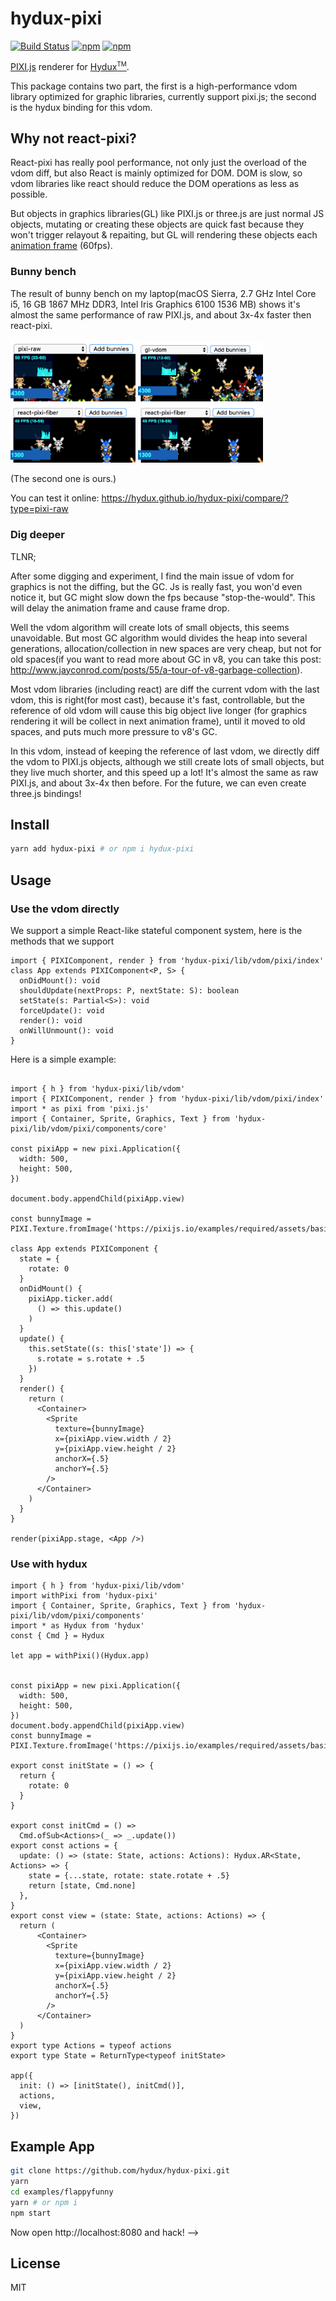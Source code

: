 # hydux-pixi


[![Build Status](https://travis-ci.org/hydux/hydux-pixi.svg?branch=master)](https://travis-ci.org/hydux/hydux-pixi) [![npm](https://img.shields.io/npm/v/hydux-pixi.svg)](https://www.npmjs.com/package/hydux-pixi) [![npm](https://img.shields.io/npm/dm/hydux-pixi.svg)](https://www.npmjs.com/package/hydux-pixi)

[PIXI.js](https://pixijs.io/) renderer for [Hydux<sup style="font-size: 10px;">TM</sup>](https://hydux.github.io/hydux).

This package contains two part, the first is a high-performance vdom library optimized for graphic libraries, currently support pixi.js; the second is the hydux binding for this vdom.

## Why not react-pixi?

React-pixi has really pool performance, not only just the overload of the vdom diff, but also React is mainly optimized for DOM. DOM is slow, so vdom libraries like react should reduce the DOM operations as less as possible.

But objects in graphics libraries(GL) like PIXI.js or three.js are just normal JS objects, mutating or creating these objects are quick fast because they won't trigger relayout & repaiting, but GL will rendering these objects each [animation frame](https://developer.mozilla.org/en-US/docs/Web/API/window/requestAnimationFrame) (60fps).

### Bunny bench

The result of bunny bench on my laptop(macOS Sierra, 2.7 GHz Intel Core i5, 16 GB 1867 MHz DDR3, Intel Iris Graphics 6100 1536 MB) shows it's almost the same performance of raw PIXI.js, and about 3x-4x faster then react-pixi.

<img src="docs/media/raw.png" style="width: 200px;">
<img src="docs/media/gl-vdom.png" style="width: 200px;">
<img src="docs/media/react-pixi-fiber.png" style="width: 200px;">
<img src="docs/media/react-pixi-fiber.png" style="width: 200px;">

(The second one is ours.)

You can test it online: https://hydux.github.io/hydux-pixi/compare/?type=pixi-raw

### Dig deeper

TLNR;

After some digging and experiment, I find the main issue of vdom for graphics is not the diffing, but the GC. Js is really fast, you won'd even notice it, but GC might slow down the fps because "stop-the-would". This will delay the animation frame and cause frame drop.

Well the vdom algorithm will create lots of small objects, this seems unavoidable. But most GC algorithm would divides the heap into several generations, allocation/collection in new spaces are very cheap, but not for old spaces(if you want to read more about GC in v8, you can take this post: <http://www.jayconrod.com/posts/55/a-tour-of-v8-garbage-collection>).

Most vdom libraries (including react) are diff the current vdom with the last vdom, this is right(for most cast), because it's fast, controllable, but the reference of old vdom will cause this big object live longer (for graphics rendering it will be collect in next animation frame), until it moved to old spaces, and puts much more pressure to v8's GC.

In this vdom, instead of keeping the reference of last vdom, we directly diff the vdom to PIXI.js objects, although we still create lots of small objects, but they live much shorter, and this speed up a lot! It's almost the same as raw PIXI.js, and about 3x-4x then before. For the future, we can even create three.js bindings!

## Install

```sh
yarn add hydux-pixi # or npm i hydux-pixi
```

## Usage

### Use the vdom directly

We support a simple React-like stateful component system, here is the methods that we support

```tsx
import { PIXIComponent, render } from 'hydux-pixi/lib/vdom/pixi/index'
class App extends PIXIComponent<P, S> {
  onDidMount(): void
  shouldUpdate(nextProps: P, nextState: S): boolean
  setState(s: Partial<S>): void
  forceUpdate(): void
  render(): void
  onWillUnmount(): void
}

```

Here is a simple example:

```tsx

import { h } from 'hydux-pixi/lib/vdom'
import { PIXIComponent, render } from 'hydux-pixi/lib/vdom/pixi/index'
import * as pixi from 'pixi.js'
import { Container, Sprite, Graphics, Text } from 'hydux-pixi/lib/vdom/pixi/components/core'

const pixiApp = new pixi.Application({
  width: 500,
  height: 500,
})

document.body.appendChild(pixiApp.view)

const bunnyImage = PIXI.Texture.fromImage('https://pixijs.io/examples/required/assets/basics/bunny.png')

class App extends PIXIComponent {
  state = {
    rotate: 0
  }
  onDidMount() {
    pixiApp.ticker.add(
      () => this.update()
    )
  }
  update() {
    this.setState((s: this['state']) => {
      s.rotate = s.rotate + .5
    })
  }
  render() {
    return (
      <Container>
        <Sprite
          texture={bunnyImage}
          x={pixiApp.view.width / 2}
          y={pixiApp.view.height / 2}
          anchorX={.5}
          anchorY={.5}
        />
      </Container>
    )
  }
}

render(pixiApp.stage, <App />)
```

### Use with hydux

```tsx
import { h } from 'hydux-pixi/lib/vdom'
import withPixi from 'hydux-pixi'
import { Container, Sprite, Graphics, Text } from 'hydux-pixi/lib/vdom/pixi/components'
import * as Hydux from 'hydux'
const { Cmd } = Hydux

let app = withPixi()(Hydux.app)


const pixiApp = new pixi.Application({
  width: 500,
  height: 500,
})
document.body.appendChild(pixiApp.view)
const bunnyImage = PIXI.Texture.fromImage('https://pixijs.io/examples/required/assets/basics/bunny.png')

export const initState = () => {
  return {
    rotate: 0
  }
}

export const initCmd = () =>
  Cmd.ofSub<Actions>(_ => _.update())
export const actions = {
  update: () => (state: State, actions: Actions): Hydux.AR<State, Actions> => {
    state = {...state, rotate: state.rotate + .5}
    return [state, Cmd.none]
  },
}
export const view = (state: State, actions: Actions) => {
  return (
      <Container>
        <Sprite
          texture={bunnyImage}
          x={pixiApp.view.width / 2}
          y={pixiApp.view.height / 2}
          anchorX={.5}
          anchorY={.5}
        />
      </Container>
  )
}
export type Actions = typeof actions
export type State = ReturnType<typeof initState>

app({
  init: () => [initState(), initCmd()],
  actions,
  view,
})
```

## Example App

```sh
git clone https://github.com/hydux/hydux-pixi.git
yarn
cd examples/flappyfunny
yarn # or npm i
npm start
```

Now open http://localhost:8080 and hack! -->

## License

MIT
